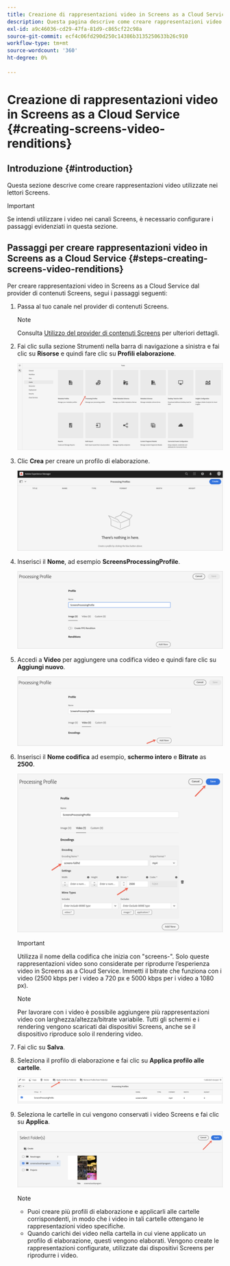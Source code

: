 ```yaml
---
title: Creazione di rappresentazioni video in Screens as a Cloud Service
description: Questa pagina descrive come creare rappresentazioni video in Screens as a Cloud Service.
exl-id: a9c46036-cd29-47fa-81d9-c865cf22c98a
source-git-commit: ecf4c06fd290d250c14386b3135250633b26c910
workflow-type: tm+mt
source-wordcount: '360'
ht-degree: 0%

---
```


# Creazione di rappresentazioni video in Screens as a Cloud Service {#creating-screens-video-renditions}

## Introduzione {#introduction}

Questa sezione descrive come creare rappresentazioni video utilizzate nei lettori Screens.

>[!IMPORTANT]
>Se intendi utilizzare i video nei canali Screens, è necessario configurare i passaggi evidenziati in questa sezione.

## Passaggi per creare rappresentazioni video in Screens as a Cloud Service {#steps-creating-screens-video-renditions}

Per creare rappresentazioni video in Screens as a Cloud Service dal provider di contenuti Screens, segui i passaggi seguenti:

1. Passa al tuo canale nel provider di contenuti Screens.

   >[!NOTE]
   >Consulta [Utilizzo del provider di contenuti Screens](https://experienceleague.adobe.com/docs/experience-manager-cloud-service/content/screens-as-cloud-service/configure-screens-cloud/using-screens-content-provider.html#screens-content-provider) per ulteriori dettagli.

1. Fai clic sulla sezione Strumenti nella barra di navigazione a sinistra e fai clic su **Risorse** e quindi fare clic su **Profili elaborazione**.

   ![Fai clic su Profili elaborazione](/help/screens-cloud/assets/configure/screens-cp-3.png)

1. Clic **Crea** per creare un profilo di elaborazione.

   ![Fai clic su Crea.](/help/screens-cloud/assets/configure/screens-video-2.png)

1. Inserisci il **Nome**, ad esempio **ScreensProcessingProfile**.

   ![Finestra di dialogo Profilo di elaborazione che mostra il campo Nome evidenziato.](/help/screens-cloud/assets/configure/screens-video-3.png)

1. Accedi a **Video** per aggiungere una codifica video e quindi fare clic su **Aggiungi nuovo**.

   ![Finestra di dialogo Profilo di elaborazione, con il pulsante Aggiungi nuovo evidenziato.](/help/screens-cloud/assets/configure/screens-video-4a.png)

1. Inserisci il **Nome codifica** ad esempio, **schermo intero** e **Bitrate** as **2500**.

   ![Finestra di dialogo Profilo di elaborazione con il pulsante Salva evidenziato.](/help/screens-cloud/assets/configure/screens-video-4.png)

   >[!IMPORTANT]
   >Utilizza il nome della codifica che inizia con &quot;screens-&quot;. Solo queste rappresentazioni video sono considerate per riprodurre l’esperienza video in Screens as a Cloud Service. Immetti il bitrate che funziona con i video (2500 kbps per i video a 720 px e 5000 kbps per i video a 1080 px).

   >[!NOTE]
   >Per lavorare con i video è possibile aggiungere più rappresentazioni video con larghezza/altezza/bitrate variabile. Tutti gli schermi e i rendering vengono scaricati dai dispositivi Screens, anche se il dispositivo riproduce solo il rendering video.

1. Fai clic su **Salva**.

1. Seleziona il profilo di elaborazione e fai clic su **Applica profilo alle cartelle**.

   ![Applica profilo a cartella](/help/screens-cloud/assets/configure/screens-video-5.png)

1. Seleziona le cartelle in cui vengono conservati i video Screens e fai clic su **Applica**.

   ![Fai clic su Applica.](/help/screens-cloud/assets/configure/screens-video-6.png)

   >[!NOTE]
   >
   >* Puoi creare più profili di elaborazione e applicarli alle cartelle corrispondenti, in modo che i video in tali cartelle ottengano le rappresentazioni video specifiche.
   >* Quando carichi dei video nella cartella in cui viene applicato un profilo di elaborazione, questi vengono elaborati. Vengono create le rappresentazioni configurate, utilizzate dai dispositivi Screens per riprodurre i video.
